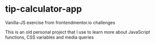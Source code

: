 # tip-calculator-app
Vanilla-JS exercise from frontendmentor.io challenges

This is an old personal project that I use to learn more about JavaScript functions, CSS variables and media queries
